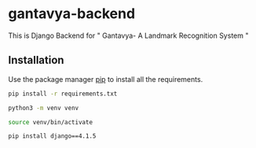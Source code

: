 # gantavya-backend

This is Django Backend for " Gantavya- A Landmark Recognition System "

## Installation

Use the package manager [pip](https://pip.pypa.io/en/stable/) to install all the requirements.

```bash
pip install -r requirements.txt
```

```bash
python3 -m venv venv
```

```bash
source venv/bin/activate
```

```bash
pip install django==4.1.5
```
